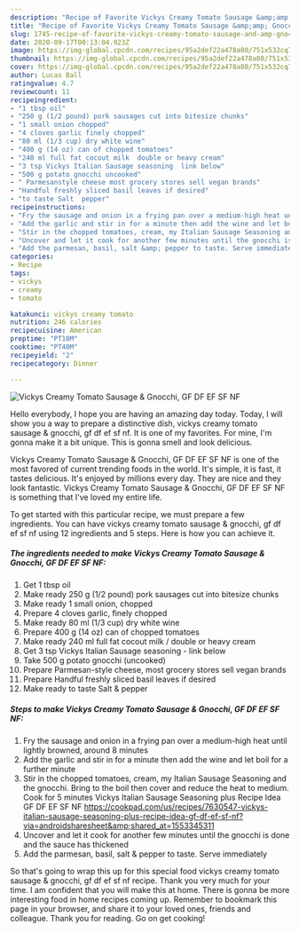 ```yaml
---
description: "Recipe of Favorite Vickys Creamy Tomato Sausage &amp;amp; Gnocchi, GF DF EF SF NF"
title: "Recipe of Favorite Vickys Creamy Tomato Sausage &amp;amp; Gnocchi, GF DF EF SF NF"
slug: 1745-recipe-of-favorite-vickys-creamy-tomato-sausage-and-amp-gnocchi-gf-df-ef-sf-nf
date: 2020-09-17T00:13:04.923Z
image: https://img-global.cpcdn.com/recipes/95a2def22a478a80/751x532cq70/vickys-creamy-tomato-sausage-gnocchi-gf-df-ef-sf-nf-recipe-main-photo.jpg
thumbnail: https://img-global.cpcdn.com/recipes/95a2def22a478a80/751x532cq70/vickys-creamy-tomato-sausage-gnocchi-gf-df-ef-sf-nf-recipe-main-photo.jpg
cover: https://img-global.cpcdn.com/recipes/95a2def22a478a80/751x532cq70/vickys-creamy-tomato-sausage-gnocchi-gf-df-ef-sf-nf-recipe-main-photo.jpg
author: Lucas Ball
ratingvalue: 4.7
reviewcount: 11
recipeingredient:
- "1 tbsp oil"
- "250 g (1/2 pound) pork sausages cut into bitesize chunks"
- "1 small onion chopped"
- "4 cloves garlic finely chopped"
- "80 ml (1/3 cup) dry white wine"
- "400 g (14 oz) can of chopped tomatoes"
- "240 ml full fat cocout milk  double or heavy cream"
- "3 tsp Vickys Italian Sausage seasoning  link below"
- "500 g potato gnocchi uncooked"
- " Parmesanstyle cheese most grocery stores sell vegan brands"
- "Handful freshly sliced basil leaves if desired"
- "to taste Salt  pepper"
recipeinstructions:
- "Fry the sausage and onion in a frying pan over a medium-high heat until lightly browned, around 8 minutes"
- "Add the garlic and stir in for a minute then add the wine and let boil for a further minute"
- "Stir in the chopped tomatoes, cream, my Italian Sausage Seasoning and the gnocchi. Bring to the boil then cover and reduce the heat to medium. Cook for 5 minutes Vickys Italian Sausage Seasoning plus Recipe Idea GF DF EF SF NF https://cookpad.com/us/recipes/7630547-vickys-italian-sausage-seasoning-plus-recipe-idea-gf-df-ef-sf-nf?via=androidsharesheet&amp;shared_at=1553345311"
- "Uncover and let it cook for another few minutes until the gnocchi is done and the sauce has thickened"
- "Add the parmesan, basil, salt &amp; pepper to taste. Serve immediately"
categories:
- Recipe
tags:
- vickys
- creamy
- tomato

katakunci: vickys creamy tomato 
nutrition: 246 calories
recipecuisine: American
preptime: "PT10M"
cooktime: "PT40M"
recipeyield: "2"
recipecategory: Dinner

---
```



![Vickys Creamy Tomato Sausage &amp; Gnocchi, GF DF EF SF NF](https://img-global.cpcdn.com/recipes/95a2def22a478a80/751x532cq70/vickys-creamy-tomato-sausage-gnocchi-gf-df-ef-sf-nf-recipe-main-photo.jpg)

Hello everybody, I hope you are having an amazing day today. Today, I will show you a way to prepare a distinctive dish, vickys creamy tomato sausage &amp; gnocchi, gf df ef sf nf. It is one of my favorites. For mine, I'm gonna make it a bit unique. This is gonna smell and look delicious.



Vickys Creamy Tomato Sausage &amp; Gnocchi, GF DF EF SF NF is one of the most favored of current trending foods in the world. It's simple, it is fast, it tastes delicious. It's enjoyed by millions every day. They are nice and they look fantastic. Vickys Creamy Tomato Sausage &amp; Gnocchi, GF DF EF SF NF is something that I've loved my entire life.


To get started with this particular recipe, we must prepare a few ingredients. You can have vickys creamy tomato sausage &amp; gnocchi, gf df ef sf nf using 12 ingredients and 5 steps. Here is how you can achieve it.

<!--inarticleads1-->

##### The ingredients needed to make Vickys Creamy Tomato Sausage &amp; Gnocchi, GF DF EF SF NF:

1. Get 1 tbsp oil
1. Make ready 250 g (1/2 pound) pork sausages cut into bitesize chunks
1. Make ready 1 small onion, chopped
1. Prepare 4 cloves garlic, finely chopped
1. Make ready 80 ml (1/3 cup) dry white wine
1. Prepare 400 g (14 oz) can of chopped tomatoes
1. Make ready 240 ml full fat cocout milk / double or heavy cream
1. Get 3 tsp Vickys Italian Sausage seasoning - link below
1. Take 500 g potato gnocchi (uncooked)
1. Prepare  Parmesan-style cheese, most grocery stores sell vegan brands
1. Prepare Handful freshly sliced basil leaves if desired
1. Make ready to taste Salt &amp; pepper




<!--inarticleads2-->

##### Steps to make Vickys Creamy Tomato Sausage &amp; Gnocchi, GF DF EF SF NF:

1. Fry the sausage and onion in a frying pan over a medium-high heat until lightly browned, around 8 minutes
1. Add the garlic and stir in for a minute then add the wine and let boil for a further minute
1. Stir in the chopped tomatoes, cream, my Italian Sausage Seasoning and the gnocchi. Bring to the boil then cover and reduce the heat to medium. Cook for 5 minutes Vickys Italian Sausage Seasoning plus Recipe Idea GF DF EF SF NF https://cookpad.com/us/recipes/7630547-vickys-italian-sausage-seasoning-plus-recipe-idea-gf-df-ef-sf-nf?via=androidsharesheet&amp;shared_at=1553345311
1. Uncover and let it cook for another few minutes until the gnocchi is done and the sauce has thickened
1. Add the parmesan, basil, salt &amp; pepper to taste. Serve immediately




So that's going to wrap this up for this special food vickys creamy tomato sausage &amp; gnocchi, gf df ef sf nf recipe. Thank you very much for your time. I am confident that you will make this at home. There is gonna be more interesting food in home recipes coming up. Remember to bookmark this page in your browser, and share it to your loved ones, friends and colleague. Thank you for reading. Go on get cooking!
